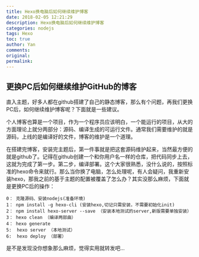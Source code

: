 ```yaml
---
title: Hexo换电脑后如何继续维护博客
date: 2018-02-05 12:21:29
description: Hexo换电脑后如何继续维护博客
categories: nodejs
tags: Hexo
toc: true
author: Yan
comments: 
original: 
permalink: 
---
```


## 更换PC后如何继续维护GitHub的博客

直入主题，好多人都在github搭建了自己的静态博客，那么有个问题，再我们更换PC后，如何继续维护博客呢？下面就是一些建议。

个人博客也算是一个项目，作为一个程序员应该明白，一个能运行的项目，从大的方面理论上就分两部分：源码、编译生成的可运行文件。通常我们需要维护的就是源码，上线的是编译好的文件，博客的维护是一个道理。

在搭建完博客，安装完主题后，第一件事就是把这套源码维护起来，当然最方便的就是github了。记得在github创建一个和你用户名一样的仓库，把代码同步上去，这就为完成了第一步。第二步，编译部署。这个大家很熟悉，没什么说的，按照标准的hexo命令来就行。那么当你换了电脑，怎么处理呢，有人会疑问，我重新安装hexo，那我之前的基于主题的配置被覆盖了怎么办？其实没那么麻烦，下面就是更换PC后的操作：

	0： 克隆源码、安装nodejs(准备环境)
	1： npm install -g hexo-cli (安装hexo,切记只需安装，不需要初始化init)
	2： npm install hexo-server --save （安装本地测试的server,新版需要单独安装）
	3： hexo clean （编译两部曲）
	4： hexo generate
	5:  hexo server （本地测试）
	6:  hexo deploy （部署）

是不是发现没你想象那么麻烦，觉得实用就转发吧...

